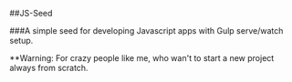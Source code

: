 ##JS-Seed

###A simple seed for developing Javascript apps with Gulp serve/watch setup. 

**Warning: For crazy people like me, who wan't to start a new project always from scratch.